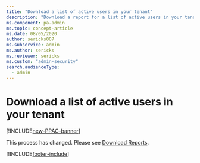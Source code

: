 ```yaml
---
title: "Download a list of active users in your tenant"
description: "Download a report for a list of active users in your tenant."
ms.component: pa-admin
ms.topic: concept-article
ms.date: 08/05/2020
author: sericks007
ms.subservice: admin
ms.author: sericks
ms.reviewer: sericks
ms.custom: "admin-security"
search.audienceType: 
  - admin
---
```


# Download a list of active users in your tenant

[!INCLUDE[new-PPAC-banner](~/includes/new-PPAC-banner.md)]

This process has changed. Please see [Download Reports](analytics-common-data-service.md#download-reports).


[!INCLUDE[footer-include](../includes/footer-banner.md)]
